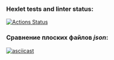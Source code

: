 ### Hexlet tests and linter status:
[![Actions Status](https://github.com/CheshirSmil/php-project-lvl2/workflows/hexlet-check/badge.svg)](https://github.com/CheshirSmil/php-project-lvl2/actions)

### Сравнение плоских файлов _json_:

[![asciicast](https://asciinema.org/a/520479.svg)](https://asciinema.org/a/520479)
